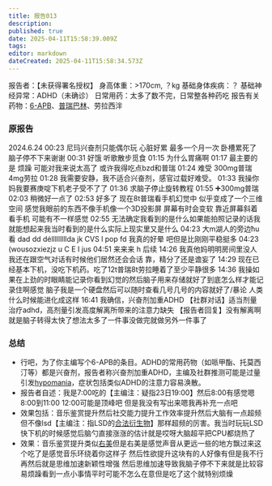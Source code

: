 ```yaml
---
title: 报告013
description: 
published: true
date: 2025-04-11T15:58:39.009Z
tags: 
editor: markdown
dateCreated: 2025-04-11T15:58:34.573Z
---
```


报告者：【未获得署名授权】
身高体重：>170cm, ？kg
基础身体疾病：？
基础神经异常：ADHD（未确诊）
日常用药：太多了数不完，日常整各种药吃
报告有关药物：[6-APB](/6-APB/)、[普瑞巴林](/PR80/)、劳拉西泮

### 原报告
2024.6.24
00:23 尼玛兴奋剂只能偶尔玩 心脏好累  最多一个月一次 卧槽累死了 脑子停不下来谢谢
00:31 好饿 听歌散步觅食
01:15 为什么胃痛啊
01:17 最主要的是  烦躁  可能对我来说太高了  或许我得吃点bzd和普瑞
01:24 难受   300mg普瑞  4mg劳拉
01:28 我需要安静，我不适合兴奋剂，感官过载好难受。
01:33 我操你妈我要赛庚啶下机老子受不了了
01:36 求脑子停止旋转教程
01:55 ➕300mg普瑞
02:03 稍微好一点了
02:53 好多了 现在8t普瑞看手机幻觉中  似乎变成了一个三维空间 感觉我眼前的东西不像手机像一个3D投影屏 屏幕有时会变软  靠近屏幕斜着看手机  可能有不一样感觉
02:55 无法确定我看到的是什么如果能拍照记录的话我就能想起来我当时看到的是什么实际上现实里又是什么
04:23 大m湖人的旁边ħu看 dad dd délllllllllda jk CVS l pop fd 我真的好晕 吧但是比刚刚平稳挺多
04:23 (wousozxiezjz u C E I jus
04:51 来来来 h
后续
14:26 我真他妈明明房间里没人我还在跟空气对话有时候他们居然还会会话 靠，精分了还是谵妄了
14:29 现在已经基本下机，没吃下机药。吃了12t普瑞8t劳拉睡着了至少平静很多
14:36 我操如果在上劲的时眼睛能记录你看到幻觉的然后脑子用来存储就好了到底怎么样才能记录住啊感觉 脑子我是一个硬盘然后可以随时查看几号几号的内容就好了/暴论  人类什么时候能进化成这样
16:41 我确信，兴奋剂加重ADHD
【社群对话】适当剂量治疗adhd，高剂量引发高度解离所带来的注意力缺失
【报告者回复】没有解离啊就是脑子转得太快了想法太多了一件事没做完就做另外一件事了

### 总结
- 行吧，为了你主编写个6-APB的条目。ADHD的常用药物（如哌甲酯、托莫西汀等）都是兴奋剂，报告者称兴奋剂加重ADHD，主编及社群推测可能是过量引发[hypomania](https://en.wikipedia.org/wiki/Hypomania)，症状包括类似ADHD的注意力容易涣散。
- 报告者自述：我是7:00吃的【主编注：疑指23日19:00】然后8:00有感觉嗯8:00到11:00 12:00可能是顶峰吧 但是我没有写出来嗯我再补充一点吧
- 效果包括：音乐鉴赏提升然后社交能力提升工作效率提升然后大脑有一点超频但不像lsd【主编注：指LSD的[合法衍生物](/LSD/#%E4%B8%80%E4%BA%9B%E4%BA%8B%E9%A1%B9)】那样超频的厉害。我当时玩玩LSD快下机的时候感觉后脑勺直接涨涨的估计就是哎呀大脑超平把CPU都烧热了
- 效果：音乐鉴赏提升类似[右美](/DXM/)但是右美是感觉声音从更远一些的地方飘过来这个吃了是感觉音乐环绕着你这样子 然后性欲提升这块有的人好像有但是我不行 再然后就是思维加速新颖性增强 然后思维加速导致我脑子停不下来就是比较容易烦躁看到一点小事情平时可能不怎么在意但是吃了这个就特别烦燥
